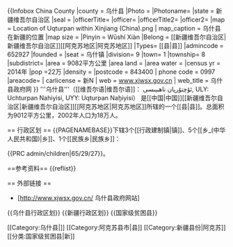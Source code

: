 {{Infobox China County
|county  = 乌什县
|Photo =
|Photoname=
|state = 新疆维吾尔自治区
|seal =
|officerTitle=
|officer=
|officerTitle2=
|officer2=
|map = Location of Uqturpan within Xinjiang (China).png
| map_caption = 乌什县在新疆的位置
|map size =
|Pinyin   = Wūshí Xiàn
|Belong = [[新疆维吾尔自治区|新疆维吾尔自治区]][[阿克苏地区|阿克苏地区]]
|Types= [[县|县]]
|admincode = 652927
|founded =
|seat = 乌什镇
|division= 9
|town= 1
|township= 8
|subdistrict=
|area = 9082平方公里
|area land =
|area water =
|census yr = 2014年
|pop =22万
|density =
|postcode = 843400
| phone code = 0997
|areacode=
| carlicense = 新N
| web = www.xjwsx.gov.cn
| web_title = 乌什县政府网
}}
'''乌什县'''（[[维吾尔语|维吾尔语]]： ئۇچتۇرپان ناھىيىسى, ULY: Uchturpan Nahiyisi, UYY: Uqturpan Nah̡iyisi） 是[[中国|中国]][[新疆维吾尔自治区|新疆维吾尔自治区]][[阿克苏地区|阿克苏地区]]所辖的一个[[县|县]]。总面积为9012平方公里，2002年人口为18万人。

== 行政区划 ==
{{PAGENAMEBASE}}下辖3个[[行政建制镇|镇]]、5个[[乡_(中华人民共和国)|乡]]、1个[[民族乡|民族乡]]：

{{PRC admin/children|65/29/27}}。

==参考资料==
{{reflist}}

== 外部链接 ==
* [http://www.xjwsx.gov.cn/ 乌什县政府网站]

{{乌什县行政区划}}
{{新疆行政区划}}
{{国家级贫困县}}

[[Category:乌什县|]]
[[Category:阿克苏县市|县]]
[[Category:新疆县份|阿克苏]]
[[分类:国家级贫困县|新]]
